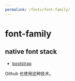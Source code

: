 ```yaml
---
permalink: /fonts/font-family/
---
```


# font-family



## native font stack

- [bootstrap](https://v4-alpha.getbootstrap.com/content/reboot/#native-font-stack)

Github 也使用这种技术。

##
